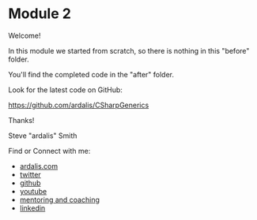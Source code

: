 # Module 2

Welcome!

In this module we started from scratch, so there is nothing in this "before" folder.

You'll find the completed code in the "after" folder.

Look for the latest code on GitHub:

https://github.com/ardalis/CSharpGenerics

Thanks!

Steve "ardalis" Smith

Find or Connect with me:

- [ardalis.com](https://ardalis.com)
- [twitter](https://twitter.com/ardalis)
- [github](https://github.com/ardalis)
- [youtube](https://youtube.com/ardalis)
- [mentoring and coaching](https://nimblepros.com)
- [linkedin](https://www.linkedin.com/in/stevenandrewsmith/)
